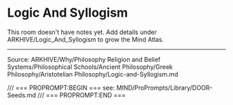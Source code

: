 # Logic And Syllogism

This room doesn't have notes yet. Add details under ARKHIVE/Logic_And_Syllogism to grow the Mind Atlas.

---
Source: ARKHIVE/Why/Philosophy Religion and Belief Systems/Philosophical Schools/Ancient Philosophy/Greek Philosophy/Aristotelian Philosophy/Logic-and-Syllogism.md

/// === PROPROMPT:BEGIN ===
see: MIND/ProPrompts/Library/DOOR-Seeds.md
/// === PROPROMPT:END ===
